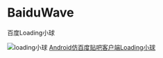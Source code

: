 # BaiduWave
百度Loading小球 

![loading小球](https://github.com/Jichensheng/BaiduWave/blob/master/app/src/main/screenshots/baidu.gif) 
[Android仿百度贴吧客户端Loading小球](http://blog.csdn.net/guimianhao9833/article/details/74858472)

